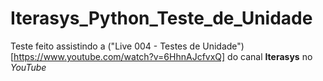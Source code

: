 # Iterasys_Python_Teste_de_Unidade
 
Teste feito assistindo a ("Live 004 - Testes de Unidade")[https://www.youtube.com/watch?v=6HhnAJcfvxQ] do canal __Iterasys__ no *YouTube*
